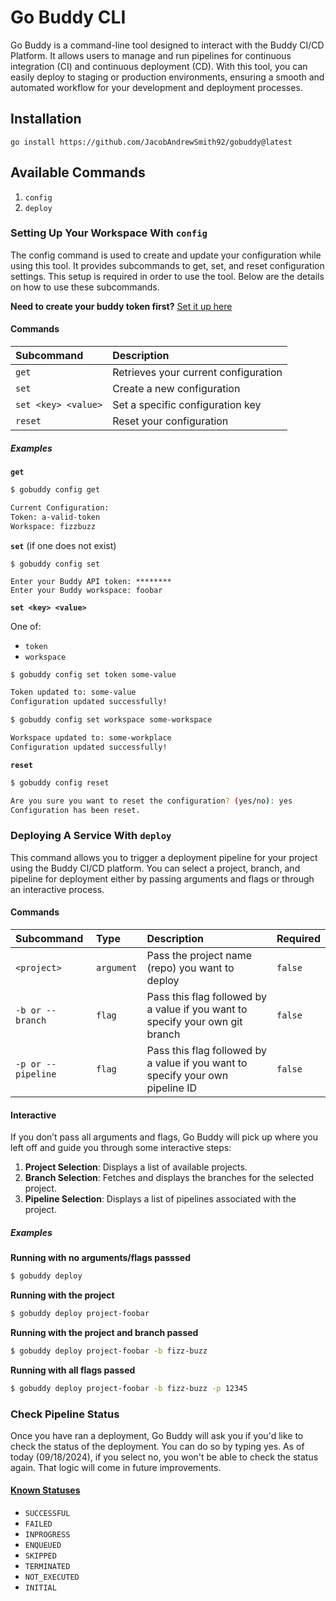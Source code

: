 # Go Buddy CLI

Go Buddy is a command-line tool designed to interact with the Buddy CI/CD Platform. It allows users to manage and run pipelines for continuous integration (CI) and continuous deployment (CD). With this tool, you can easily deploy to staging or production environments, ensuring a smooth and automated workflow for your development and deployment processes.

## Installation

```
go install https://github.com/JacobAndrewSmith92/gobuddy@latest
```



## Available Commands 
1. `config`
2. `deploy`



### Setting Up Your Workspace With `config`
The config command is used to create and update your configuration while using this tool. It provides subcommands to get, set, and reset configuration settings. This setup is required in order to use the tool. Below are the details on how to use these subcommands.

**Need to create your buddy token first?** [Set it up here]()

#### Commands

| Subcommand | Description                |
| :-------- |  :-------------------------|
| `get` | Retrieves your current configuration |
| `set` | Create a new configuration |
|`set <key> <value>`| Set a specific configuration key |
|`reset` | Reset your configuration |

##### Examples

**`get`**


```bash
$ gobuddy config get

Current Configuration:
Token: a-valid-token
Workspace: fizzbuzz
```

**`set`** (if one does not exist)

```
$ gobuddy config set

Enter your Buddy API token: ********
Enter your Buddy workspace: foobar
```

**`set <key> <value>`**

One of:
- `token`
- `workspace`

```bash
$ gobuddy config set token some-value

Token updated to: some-value
Configuration updated successfully!
```
```bash
$ gobuddy config set workspace some-workspace

Workspace updated to: some-workplace
Configuration updated successfully!
```

**`reset`**

```bash
$ gobuddy config reset

Are you sure you want to reset the configuration? (yes/no): yes
Configuration has been reset.
```

### Deploying A Service With `deploy`
This command allows you to trigger a deployment pipeline for your project using the Buddy CI/CD platform. You can select a project, branch, and pipeline for deployment either by passing arguments and flags or through an interactive process.

#### Commands

| Subcommand | Type | Description                |Required |
| :-------- | :------ |  :-------------------------|:--------|
| `<project>` | `argument` | Pass the project name (repo) you want to deploy  |`false`|
| `-b or --branch` |`flag`| Pass this flag followed by a value if you want to specify your own git branch | `false`|
|`-p or --pipeline`|`flag`| Pass this flag followed by a value if you want to specify your own pipeline ID |`false`|

#### Interactive
If you don’t pass all arguments and flags, Go Buddy will pick up where you left off and guide you through some interactive steps:

1. **Project Selection**: Displays a list of available projects.
2. **Branch Selection**: Fetches and displays the branches for the selected project.
3. **Pipeline Selection**: Displays a list of pipelines associated with the project.

##### Examples

**Running with no arguments/flags passsed**
```bash
$ gobuddy deploy
```
**Running with the project**
```bash
$ gobuddy deploy project-foobar
```
**Running with the project and branch passed**
```bash
$ gobuddy deploy project-foobar -b fizz-buzz
```

**Running with all flags passed**
```bash
$ gobuddy deploy project-foobar -b fizz-buzz -p 12345
```

### Check Pipeline Status
Once you have ran a deployment, Go Buddy will ask you if you'd like to check the status of the deployment. You can do so by typing yes. As of today (09/18/2024), if you select no, you won't be able to check the status again. That logic will come in future improvements.

#### [Known Statuses](https://buddy.works/docs/api/pipelines/executions/get-details-and-logs)
- `SUCCESSFUL`
- `FAILED`
- `INPROGRESS`
- `ENQUEUED`
- `SKIPPED`
- `TERMINATED`
- `NOT_EXECUTED`
- `INITIAL`